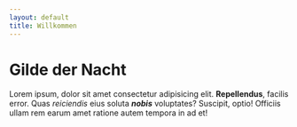```yaml
---
layout: default
title: Willkommen
---
```


# Gilde der Nacht

Lorem ipsum, dolor sit amet consectetur adipisicing elit. **Repellendus**, facilis error. Quas _reiciendis_ eius soluta ***nobis*** voluptates? Suscipit, optio! Officiis ullam rem earum amet ratione autem tempora in ad et!
